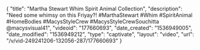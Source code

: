{
    "title": "Martha Stewart Whim Spirit Animal Collection",
    "description": "Need some whimsy on this Friyay?! #MarthaStewart #Whim #SpiritAnimal #HomeBodies #MacysStyleCrew #MacysStyleCrewSouchitta @macysvisual41",
    "videoid": "177660693",
    "date_created": "1536949005",
    "date_modified": "1536949212",
    "type": "captivate",
    "layout": "video",
    "url": "\/v\/vid-249241206-132056-287\/177660693"
}